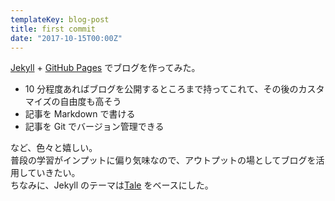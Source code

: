 ```yaml
---
templateKey: blog-post
title: first commit
date: "2017-10-15T00:00Z"
---
```


[Jekyll](https://jekyllrb-ja.github.io/) + [GitHub Pages](https://pages.github.com/) でブログを作ってみた。<br>

- 10 分程度あればブログを公開するところまで持ってこれて、その後のカスタマイズの自由度も高そう
- 記事を Markdown で書ける
- 記事を Git でバージョン管理できる

など、色々と嬉しい。<br>
普段の学習がインプットに偏り気味なので、アウトプットの場としてブログを活用していきたい。<br>
ちなみに、Jekyll のテーマは[Tale](https://github.com/chesterhow/tale/) をベースにした。
